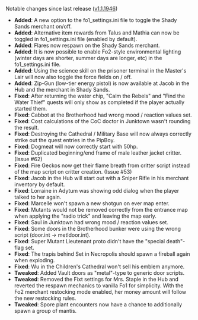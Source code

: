 Notable changes since last release ([v1.1.1946](https://github.com/rotators/Fo1in2/releases/tag/v1.1.1946))
- **Added**: A new option to the fo1_settings.ini file to toggle the Shady Sands merchant on/off.
- **Added**: Alternative item rewards from Talus and Mathia can now be toggled in fo1_settings.ini file (enabled by default).
- **Added**: Flares now respawn on the Shady Sands merchant.
- **Added**: It is now possible to enable Fo2-style environmental lighting (winter days are shorter, summer days are longer, etc) in the fo1_settings.ini file.
- **Added**: Using the science skill on the prisoner terminal in the Master's Lair will now also toggle the force fields on / off.
- **Added**: Zip-Gun (low-tier energy pistol) is now available at Jacob in the Hub and the merchant in Shady Sands.
- **Fixed**: After returning the water chip, "Calm the Rebels" and "Find the Water Thief" quests will only show as completed if the player actually started them.
- **Fixed**: Cabbot at the Brotherhood had wrong mood / reaction values set.
- **Fixed**: Cost calculations of the CoC doctor in Junktown wasn't rounding the result.
- **Fixed**: Destroying the Cathedral / Military Base will now always correctly strike out the quest entries in the PipBoy.
- **Fixed**: Dogmeat will now correctly start with 50hp.
- **Fixed**: Duplicated beginning/end frame of male leather jacket critter. (Issue #62)
- **Fixed**: Fire Geckos now get their flame breath from critter script instead of the map script on critter creation. (Issue #53) 
- **Fixed**: Jacob in the Hub will start out with a Sniper Rifle in his merchant inventory by default. 
- **Fixed**: Lorraine in Adytum was showing odd dialog when the player talked to her again. 
- **Fixed**: Marcelle won't spawn a new shotgun on ever map enter.
- **Fixed**: Mutants would not be removed correctly from the entrance map when applying the "radio trick" and leaving the map early.
- **Fixed**: Saul in Junktown had wrong mood / reaction values set.
- **Fixed**: Some doors in the Brotherhood bunker were using the wrong script (door.int -> metldoor.int).
- **Fixed**: Super Mutant Lieutenant proto didn't have the "special death"-flag set.
- **Fixed**: The trapis behind Set in Necropolis should spawn a fireball again when exploding.
- **Fixed**: Wu in the Children's Cathedral won't sell his emblem anymore.
- **Tweaked**: Added Vault doors as "metal"-type to generic door scripts.
- **Tweaked**: Removed the Fixt settings for Mrs. Staple in the Hub and reverted the respawn mechanics to vanilla Fo1 for simplicity. With the Fo2 merchant restocking mode enabled, her money amount will follow the new restocking rules.
- **Tweaked**: Spore plant encounters now have a chance to additionally spawn a group of mantis.

